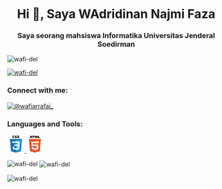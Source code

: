 <h1 align="center">Hi 👋, Saya WAdridinan Najmi Faza</h1>
<h3 align="center">Saya seorang mahsiswa Informatika Universitas Jenderal Soedirman</h3>

<p align="left"> <img src="https://komarev.com/ghpvc/?username=wafi-del&label=Profile%20views&color=0e75b6&style=flat" alt="wafi-del" /> </p>

<p align="left"> <a href="https://github.com/ryo-ma/github-profile-trophy"><img src="https://github-profile-trophy.vercel.app/?username=wafi-del" alt="wafi-del" /></a> </p>

<h3 align="left">Connect with me:</h3>
<p align="left">
<a href="https://instagram.com/@wafiarrafai_" target="blank"><img align="center" src="https://raw.githubusercontent.com/rahuldkjain/github-profile-readme-generator/master/src/images/icons/Social/instagram.svg" alt="@wafiarrafai_" height="30" width="40" /></a>
</p>

<h3 align="left">Languages and Tools:</h3>
<p align="left"> <a href="https://www.w3schools.com/css/" target="_blank" rel="noreferrer"> <img src="https://raw.githubusercontent.com/devicons/devicon/master/icons/css3/css3-original-wordmark.svg" alt="css3" width="40" height="40"/> </a> <a href="https://www.w3.org/html/" target="_blank" rel="noreferrer"> <img src="https://raw.githubusercontent.com/devicons/devicon/master/icons/html5/html5-original-wordmark.svg" alt="html5" width="40" height="40"/> </a> </p>

<p><img align="left" src="https://github-readme-stats.vercel.app/api/top-langs?username=wafi-del&show_icons=true&locale=en&layout=compact" alt="wafi-del" /></p>

<p>&nbsp;<img align="center" src="https://github-readme-stats.vercel.app/api?username=wafi-del&show_icons=true&locale=en" alt="wafi-del" /></p>

<p><img align="center" src="https://github-readme-streak-stats.herokuapp.com/?user=wafi-del&" alt="wafi-del" /></p>
